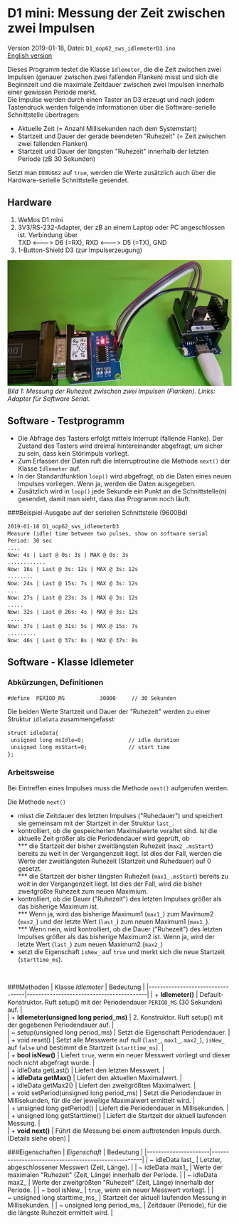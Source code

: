 # D1 mini: Messung der Zeit zwischen zwei Impulsen
Version 2019-01-18, Datei: `D1_oop62_sws_idlemeterD3.ino`   
[English version](./README.md "English version")

Dieses Programm testet die Klasse `Idlemeter`, die die Zeit zwischen zwei Impulsen (genauer zwischen zwei fallenden Flanken) misst und sich die Beginnzeit und die maximale Zeitdauer zwischen zwei Impulsen innerhalb einer gewissen Periode merkt.   
Die Impulse werden durch einen Taster an D3 erzeugt und nach jedem Tastendruck werden folgende Informationen &uuml;ber die Software-serielle Schnittstelle &uuml;bertragen:   
* Aktuelle Zeit (= Anzahl Millisekunden nach dem Systemstart)
* Startzeit und Dauer der gerade beendeten "Ruhezeit" (= Zeit zwischen zwei fallenden Flanken)
* Startzeit und Dauer der l&auml;ngsten "Ruhezeit" innerhalb der letzten Periode (zB 30 Sekunden)

Setzt man `DEBUG62` auf `true`, werden die Werte zus&auml;tzlich auch &uuml;ber die Hardware-serielle Schnittstelle gesendet.

## Hardware
1. WeMos D1 mini   
2. 3V3/RS-232-Adapter, der zB an einem Laptop oder PC angeschlossen ist. Verbindung &uuml;ber   
TXD <---> D6 (=RX), RXD <---> D5 (=TX), GND
3. 1-Button-Shield D3 (zur Impulserzeugung)

![D1_idlemeterD3](./images/D1_idlemeterD3.png "D1mini Zeitmessung")   
_Bild 1: Messung der Ruhezeit zwischen zwei Impulsen (Flanken). Links: Adapter f&uuml;r Software Serial._ 

## Software - Testprogramm
* Die Abfrage des Tasters erfolgt mittels Interrupt (fallende Flanke). Der Zustand des Tasters wird dreimal hintereinander abgefragt, um sicher zu sein, dass kein St&ouml;rimpuls vorliegt.
* Zum Erfassen der Daten ruft die Interruptroutine die Methode `next()` der Klasse `Idlemeter` auf.
* In der Standardfunktion `loop()` wird abgefragt, ob die Daten eines neuen Impulses vorliegen. Wenn ja, werden die Daten ausgegeben.
* Zus&auml;tzlich wird in `loop()` jede Sekunde ein Punkt an die Schnittstelle(n) gesendet, damit man sieht, dass das Programm noch l&auml;uft.

###Beispiel-Ausgabe auf der seriellen Schnittstelle (9600Bd)
```
2019-01-18 D1_oop62_sws_idlemeterD3
Measure (idle) time between two pulses, show on software serial
Period: 30 sec
....
Now: 4s | Last @ 0s: 3s | MAX @ 0s: 3s
............
Now: 16s | Last @ 3s: 12s | MAX @ 3s: 12s
........
Now: 24s | Last @ 15s: 7s | MAX @ 3s: 12s
...
Now: 27s | Last @ 23s: 3s | MAX @ 3s: 12s
.....
Now: 32s | Last @ 26s: 4s | MAX @ 3s: 12s
.....
Now: 37s | Last @ 31s: 5s | MAX @ 15s: 7s
.........
Now: 46s | Last @ 37s: 8s | MAX @ 37s: 8s

```

## Software - Klasse Idlemeter

### Abk&uuml;rzungen, Definitionen
`#define  PERIOD_MS           30000     // 30 Sekunden`   

Die beiden Werte Startzeit und Dauer der "Ruhezeit" werden zu einer Struktur `idleData` zusammengefasst:
```
struct idleData{
 unsigned long msIdle=0;              // idle duration
 unsigned long msStart=0;             // start time
};
```

### Arbeitsweise 
Bei Eintreffen eines Impulses muss die Methode `next()` aufgerufen werden.   

Die Methode `next()`   
* misst die Zeitdauer des letzten Impulses ("Ruhedauer") und speichert sie gemeinsam mit der Startzeit in der Struktur `last_`.   
* kontrolliert, ob die gespeicherten Maximalwerte veraltet sind. Ist die aktuelle Zeit gr&ouml;&szlig;er als die Periodendauer wird gepr&uuml;ft, ob   
*** die Startzeit der bisher zweitl&auml;ngsten Ruhezeit (`max2_.msStart`) bereits zu weit in der Vergangenzeit liegt. Ist dies der Fall, werden die Werte der zweitl&auml;ngsten Ruhezeit (Startzeit und Ruhedauer) auf 0 gesetzt.   
*** die Startzeit der bisher l&auml;ngsten Ruhezeit (`max1_.msStart`) bereits zu weit in der Vergangenzeit liegt. Ist dies der Fall, wird die bisher zweitgr&ouml;&szlig;te Ruhezeit zum neuen Maximium.   
* kontrolliert, ob die Dauer ("Ruhezeit") des letzten Impulses gr&ouml;&szlig;er als das bisherige Maximum ist.   
*** Wenn ja, wird das bisherige Maximum1 (`max1_`) zum Maximum2 (`max2_`) und der letzte Wert (`last_`) zum neuen Maximum1 (`max1_`).   
*** Wenn nein, wird kontrolliert, ob die Dauer ("Ruhezeit") des letzten Impulses gr&ouml;&szlig;er als das bisherige Maximum2 ist. Wenn ja, wird der letzte Wert (`last_`) zum neuen Maximum2 (`max2_`)
* setzt die Eigenschaft `isNew_` auf `true` und merkt sich die neue Startzeit (`starttime_ms`).   


&nbsp;

###Methoden
| Klasse *Idlemeter*               | Bedeutung                                |
|----------------------------------|------------------------------------------|
| + __Idlemeter()__                | Default-Konstruktor. Ruft setup() mit der Periodendauer `PERIOD_MS` (30 Sekunden) auf. |   
| <nobr>+ __Idlemeter(unsigned long period_ms)__</nobr> | 2. Konstruktor. Ruft setup() mit der gegebenen Periodendauer auf. |   
| ~ setup(unsigned long period_ms) | Setzt die Eigenschaft Periodendauer. |   
| + void  reset()                  | Setzt alle Messwerte auf null (`last_`, `max1_`, `max2_`), `isNew_` auf `false` und bestimmt die Startzeit (`starttime_ms`). |    
| + __bool  isNew()__              | Liefert `true`, wenn ein neuer Messwert vorliegt und dieser noch nicht abgefragt wurde. |   
| + idleData getLast()             | Liefert den letzten Messwert. |   
| + __idleData getMax()__          | Liefert den aktuellen Maximalwert. |   
| + idleData getMax2()             | Liefert den zweitgr&ouml;&szlig;ten Maximalwert. |   
| + void  setPeriod(unsigned long period_ms) | Setzt die Periodendauer in Millisekunden, f&uuml;r die der jeweilige Maximalwert ermittelt wird. |   
| + unsigned long getPeriod()      | Liefert die Periodendauer in Millisekunden. |   
| + unsigned long getStarttime()   | Liefert die Startzeit der aktuell laufenden Messung. |   
| + __void next()__                | F&uuml;hrt die Messung bei einem auftretenden Impuls durch. (Details siehe oben) |   

###Eigenschaften
|  *Eigenschaft*       | Bedeutung                                           |
|----------------------|-----------------------------------------------------|
| ~ idleData last_     | Letzter, abgeschlossener Messwert (Zeit, L&auml;nge). |
| ~ idleData max1_     | Werte der maximalen "Ruhezeit" (Zeit, L&auml;nge) innerhalb der Periode. |
| ~ idleData max2_     | Werte der zweitgr&ouml;&szlig;ten "Ruhezeit" (Zeit, L&auml;nge) innerhalb der Periode. |
| ~ bool isNew_        | `true`, wenn ein neuer Messwert vorliegt. |
| <nobr>~ unsigned long starttime_ms_</nobr> | Startzeit der aktuell laufenden Messung in Millisekunden. |
| ~ unsigned long period_ms_ | Zeitdauer (Periode), f&uuml;r die die l&auml;ngste Ruhezeit ermittelt wird. |
